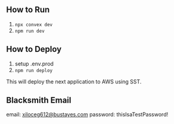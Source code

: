 ## How to Run

1. `npx convex dev`
2. `npm run dev`

## How to Deploy

1. setup .env.prod
2. `npm run deploy`

This will deploy the next application to AWS using SST.

## Blacksmith Email

email: xiloceg612@bustayes.com
password: thisIsaTestPassword!
